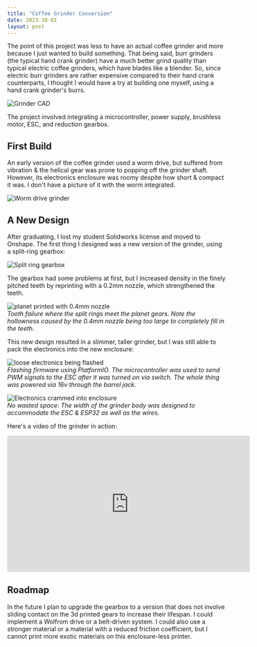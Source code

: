 ```yaml
---
title: "Coffee Grinder Conversion"
date: 2023-10-01
layout: post
---
```

The point of this project was less to have an actual coffee grinder and more because I just wanted to build something. That being said, burr grinders (the typical hand crank grinder) have a much better grind quality than typical electric coffee grinders, which have blades like a blender. So, since electric burr grinders are rather expensive compared to their hand crank counterparts, I thought I would have a try at building one myself, using a hand crank grinder's burrs.

![Grinder CAD](/assets/grinder_CAD.jpg)

The project involved integrating a microcontroller, power supply, brushless motor, ESC, and reduction gearbox. 

## First Build

An early version of the coffee grinder used a worm drive, but suffered from vibration & the helical gear was prone to popping off the grinder shaft. However, its electronics enclosure was roomy despite how short & compact it was. I don't have a picture of it with the worm integrated. 

![Worm drive grinder](/assets/grinder_worm.JPEG)

## A New Design

After graduating, I lost my student Solidworks license and moved to Onshape. The first thing I designed was a new version of the grinder, using a split-ring gearbox:

![Split ring gearbox](/assets/grinder_gearbox_top.JPEG)

The gearbox had some problems at first, but I increased density in the finely pitched teeth by reprinting with a 0.2mm nozzle, which strengthened the teeth.

![planet printed with 0.4mm nozzle](/assets/grinder_0.4mm_gear.JPEG)\
*Tooth failure where the split rings meet the planet gears. Note the hollowness caused by the 0.4mm nozzle being too large to completely fill in the teeth.*
<br>

This new design resulted in a slimmer, taller grinder, but I was still able to pack the electronics into the new enclosure:

![loose electronics being flashed](/assets/grinder_flashingfirmware.JPEG)\
*Flashing firmware using PlatformIO. The microcontroller was used to send PWM signals to the ESC after it was turned on via switch. The whole thing was powered via 16v through the barrel jack.*
<br>

![Electronics crammed into enclosure](/assets/grinder_electronics.JPEG)\
*No wasted space: The width of the grinder body was designed to accommodate the ESC & ESP32 as well as the wires.*
<br>

Here's a video of the grinder in action:
<iframe width="560" height="315" src="https://www.youtube.com/embed/ECKTrz1fkBU?si=uUUsFpfrg9SYrXRJ" title="YouTube video player" frameborder="0" allow="accelerometer; autoplay; clipboard-write; encrypted-media; gyroscope; picture-in-picture; web-share" referrerpolicy="strict-origin-when-cross-origin" allowfullscreen></iframe>

## Roadmap
In the future I plan to upgrade the gearbox to a version that does not involve sliding contact on the 3d printed gears to increase their lifespan. I could implement a Wolfrom drive or a belt-driven system. I could also use a stronger material or a material with a reduced friction coefficient, but I cannot print more exotic materials on this enclosure-less printer.



